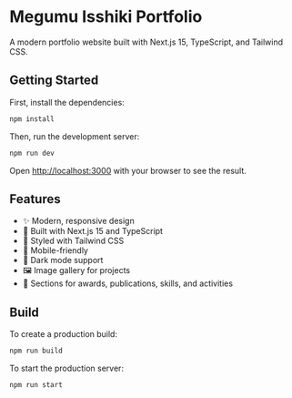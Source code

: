 # Megumu Isshiki Portfolio

A modern portfolio website built with Next.js 15, TypeScript, and Tailwind CSS.

## Getting Started

First, install the dependencies:

```bash
npm install
```

Then, run the development server:

```bash
npm run dev
```

Open [http://localhost:3000](http://localhost:3000) with your browser to see the result.

## Features

- ✨ Modern, responsive design
- 🚀 Built with Next.js 15 and TypeScript
- 💨 Styled with Tailwind CSS
- 📱 Mobile-friendly
- 🌙 Dark mode support
- 🖼️ Image gallery for projects
- 📝 Sections for awards, publications, skills, and activities

## Build

To create a production build:

```bash
npm run build
```

To start the production server:

```bash
npm run start
```